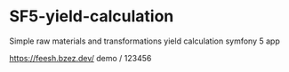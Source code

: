 # SF5-yield-calculation
Simple raw materials and transformations yield calculation symfony 5 app

https://feesh.bzez.dev/
demo / 123456
